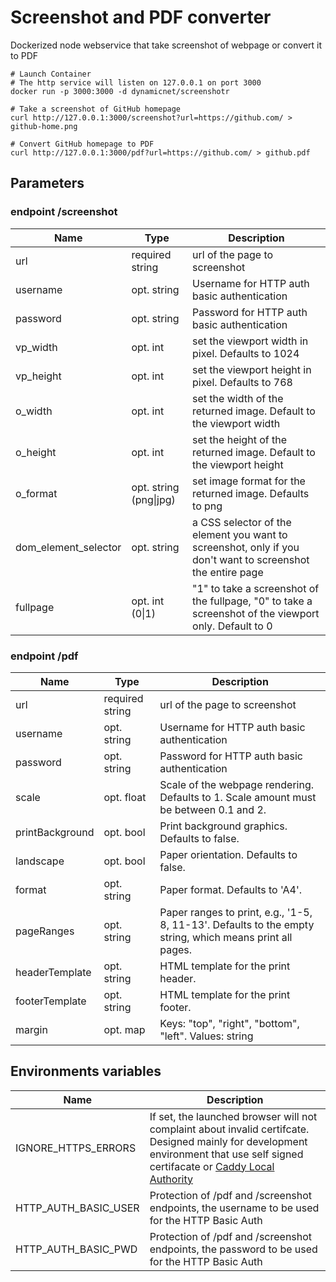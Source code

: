# Screenshot and PDF converter

Dockerized node webservice that take screenshot of webpage or convert it to PDF

```
# Launch Container
# The http service will listen on 127.0.0.1 on port 3000
docker run -p 3000:3000 -d dynamicnet/screenshotr

# Take a screenshot of GitHub homepage
curl http://127.0.0.1:3000/screenshot?url=https://github.com/ > github-home.png

# Convert GitHub homepage to PDF
curl http://127.0.0.1:3000/pdf?url=https://github.com/ > github.pdf
```


## Parameters
### endpoint /screenshot
Name | Type | Description
---- | ---- | -----------
url | required string | url of the page to screenshot
username | opt. string | Username for HTTP auth basic authentication
password | opt. string | Password for HTTP auth basic authentication
vp_width | opt. int | set the viewport width in pixel. Defaults to 1024
vp_height | opt. int | set the viewport height in pixel. Defaults to 768
o_width | opt. int | set the width of the returned image. Default to the viewport width
o_height | opt. int | set the height of the returned image. Default to the viewport height
o_format | opt. string (png\|jpg) | set image format for the returned image. Defaults to png
dom_element_selector | opt. string | a CSS selector of the element you want to screenshot, only if you don't want to screenshot the entire page
fullpage | opt. int (0\|1) | "1" to take a screenshot of the fullpage, "0" to take a screenshot of the viewport only. Default to 0

### endpoint /pdf
Name | Type | Description
---- | ---- | -----------
url | required string | url of the page to screenshot
username | opt. string | Username for HTTP auth basic authentication
password | opt. string | Password for HTTP auth basic authentication
scale | opt. float | Scale of the webpage rendering. Defaults to 1. Scale amount must be between 0.1 and 2.
printBackground | opt. bool | Print background graphics. Defaults to false.
landscape | opt. bool | Paper orientation. Defaults to false.
format | opt. string | Paper format. Defaults to 'A4'.
pageRanges | opt. string | Paper ranges to print, e.g., '1-5, 8, 11-13'. Defaults to the empty string, which means print all pages.
headerTemplate | opt. string | HTML template for the print header.
footerTemplate | opt. string | HTML template for the print footer.
margin | opt. map | Keys: "top", "right", "bottom", "left". Values: string

## Environments variables
Name | Description
---- | -----------
IGNORE_HTTPS_ERRORS | If set, the launched browser will not complaint about invalid certifcate. Designed mainly for development environment that use self signed certifacate or [Caddy Local Authority](https://caddyserver.com/docs/automatic-https#local-https)
HTTP_AUTH_BASIC_USER | Protection of /pdf and /screenshot endpoints, the username to be used for the HTTP Basic Auth
HTTP_AUTH_BASIC_PWD | Protection of /pdf and /screenshot endpoints, the password to be used for the HTTP Basic Auth
